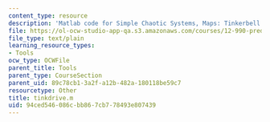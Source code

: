 ```yaml
---
content_type: resource
description: 'Matlab code for Simple Chaotic Systems, Maps: Tinkerbell'
file: https://ol-ocw-studio-app-qa.s3.amazonaws.com/courses/12-990-prediction-and-predictability-in-the-atmosphere-and-oceans-spring-2003/94ced546086cbb867cb778493e807439_tinkdrive.m
file_type: text/plain
learning_resource_types:
- Tools
ocw_type: OCWFile
parent_title: Tools
parent_type: CourseSection
parent_uid: 89c78cb1-3a2f-a12b-482a-180118be59c7
resourcetype: Other
title: tinkdrive.m
uid: 94ced546-086c-bb86-7cb7-78493e807439
---
```


